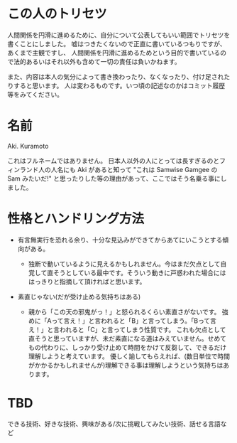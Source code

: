 # この人のトリセツ
人間関係を円滑に進めるために、自分について公表してもいい範囲でトリセツを書くことにしました。
嘘はつきたくないので正直に書いているつもりですが、あくまで主観ですし、
人間関係を円滑に進めるためという目的で書いているので法的あるいはそれ以外も含めて一切の責任は負いかねます。

また、内容は本人の気分によって書き換わったり、なくなったり、付け足されたりすると思います。
人は変わるものです。いつ頃の記述なのかはコミット履歴等をみてください。

# 名前
Aki. Kuramoto

これはフルネームではありません。
日本人以外の人にとっては長すぎるのとフィンランド人の人名にも Aki があると知って "これは Samwise Gamgee の Sam みたいだ!" と思ったりした等の理由があって、ここではそう名乗る事にしました。

# 性格とハンドリング方法
- 有言無実行を恐れる余り、十分な見込みができてからあてにいこうとする傾向がある。
	- 独断で動いているように見えるかもしれません。今はまだ欠点として自覚して直そうとしている最中です。そういう動きに戸惑われた場合にははっきりと指摘して頂ければと思います。

- 素直じゃない(だが受け止める気持ちはある)
	- 親から「この天の邪鬼がっ！」と怒られるくらい素直さがないです。   強めに「Aって言え！」と言われると「B」と言ってしまう。「Bって言え！」と言われると「C」と言ってしまう性質です。
これも欠点として直そうと思っていますが、未だ素直になる道はみえていません。せめてもの代わりに、しっかり受け止めて時間をかけて反芻して、できるだけ理解しようと考えています。
優しく諭してもらえれば、(数日単位で時間がかかるかもしれませんが)理解できる事は理解しようという気持ちはあります。

# TBD
できる技術、好きな技術、興味がある/次に挑戦してみたい技術、話せる言語など
